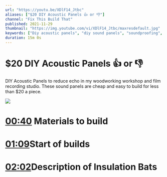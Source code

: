 ```yaml
---
url: "https://youtu.be/XDlF14_Jtbc"
aliases: ["$20 DIY Acoustic Panels 👍 or 👎"]
channel: "Fix This Build That"
published: 2021-11-29
thumbnail: "https://img.youtube.com/vi/XDlF14_Jtbc/maxresdefault.jpg"
keywords: ["Diy acoustic panels", "diy sound panels", "soundproofing", "sound proofing", "acoustic panels", "sound panels", "reduce echo", "echo reduction", "how to build sound panels", "how to build acoustic panels", "sound treatment", "diy sound treatment", "cheap acoustic panels", "easy acoustic panels", "cheap sound panels", "how to build", "how to make", "woodworking", "woodworking projects", "woodwork", "diy", "do it yourself", "diy project", "fixthisbuildthat", "fix this build that", "ftbt"]
duration: 15m 0s
---
```


# $20 DIY Acoustic Panels 👍 or 👎

DIY Acoustic Panels to reduce echo in my woodworking workshop and film recording studio. These sound panels are cheap and easy to build for less than $20 a piece.

![](https://www.youtube.com/watch?v=XDlF14_Jtbc)

# [00:40](https://www.youtube.com/watch?v=XDlF14_Jtbc#t=40.452481) Materials to build

# [01:09](https://www.youtube.com/watch?v=XDlF14_Jtbc#t=69.52200313923645)Start of builds 

# [02:02](https://www.youtube.com/watch?v=XDlF14_Jtbc#t=122.03572709727479)Description of Insulation Bats 




